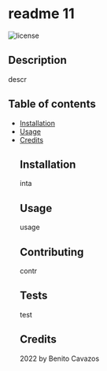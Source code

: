 
  # readme 11
  ![license](https://img.shields.io/badge/Licence-ISC-blue)
  ## Description
  descr
  ## Table of contents
* [Installation](#installation)
* [Usage](#usage)
* [Credits](#credits)
  ## Installation
  inta
  ## Usage
  usage
  ## Contributing
  contr
  ## Tests
  test
  ## Credits
  2022 by Benito Cavazos


